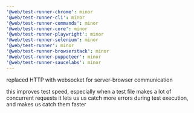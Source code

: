 ```yaml
---
'@web/test-runner-chrome': minor
'@web/test-runner-cli': minor
'@web/test-runner-commands': minor
'@web/test-runner-core': minor
'@web/test-runner-playwright': minor
'@web/test-runner-selenium': minor
'@web/test-runner': minor
'@web/test-runner-browserstack': minor
'@web/test-runner-puppeteer': minor
'@web/test-runner-saucelabs': minor
---
```


replaced HTTP with websocket for server-browser communication

this improves test speed, especially when a test file makes a lot of concurrent requests
it lets us us catch more errors during test execution, and makes us catch them faster
